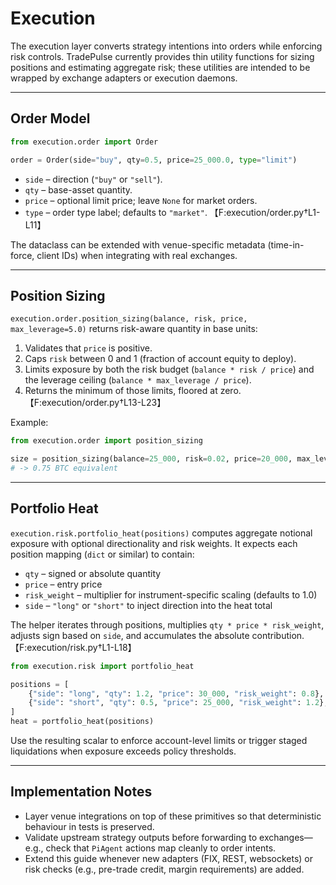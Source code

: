 # Execution

The execution layer converts strategy intentions into orders while enforcing
risk controls. TradePulse currently provides thin utility functions for sizing
positions and estimating aggregate risk; these utilities are intended to be
wrapped by exchange adapters or execution daemons.

---

## Order Model

```python
from execution.order import Order

order = Order(side="buy", qty=0.5, price=25_000.0, type="limit")
```

- `side` – direction (`"buy"` or `"sell"`).
- `qty` – base-asset quantity.
- `price` – optional limit price; leave `None` for market orders.
- `type` – order type label; defaults to `"market"`. 【F:execution/order.py†L1-L11】

The dataclass can be extended with venue-specific metadata (time-in-force,
client IDs) when integrating with real exchanges.

---

## Position Sizing

`execution.order.position_sizing(balance, risk, price, max_leverage=5.0)` returns
risk-aware quantity in base units:

1. Validates that `price` is positive.
2. Caps `risk` between 0 and 1 (fraction of account equity to deploy).
3. Limits exposure by both the risk budget (`balance * risk / price`) and the
   leverage ceiling (`balance * max_leverage / price`).
4. Returns the minimum of those limits, floored at zero. 【F:execution/order.py†L13-L23】

Example:

```python
from execution.order import position_sizing

size = position_sizing(balance=25_000, risk=0.02, price=20_000, max_leverage=3.0)
# -> 0.75 BTC equivalent
```

---

## Portfolio Heat

`execution.risk.portfolio_heat(positions)` computes aggregate notional exposure
with optional directionality and risk weights. It expects each position mapping
(`dict` or similar) to contain:

- `qty` – signed or absolute quantity
- `price` – entry price
- `risk_weight` – multiplier for instrument-specific scaling (defaults to 1.0)
- `side` – `"long"` or `"short"` to inject direction into the heat total

The helper iterates through positions, multiplies `qty * price * risk_weight`,
adjusts sign based on `side`, and accumulates the absolute contribution. 【F:execution/risk.py†L1-L18】

```python
from execution.risk import portfolio_heat

positions = [
    {"side": "long", "qty": 1.2, "price": 30_000, "risk_weight": 0.8},
    {"side": "short", "qty": 0.5, "price": 25_000, "risk_weight": 1.2},
]
heat = portfolio_heat(positions)
```

Use the resulting scalar to enforce account-level limits or trigger staged
liquidations when exposure exceeds policy thresholds.

---

## Implementation Notes

- Layer venue integrations on top of these primitives so that deterministic
  behaviour in tests is preserved.
- Validate upstream strategy outputs before forwarding to exchanges—e.g., check
  that `PiAgent` actions map cleanly to order intents.
- Extend this guide whenever new adapters (FIX, REST, websockets) or risk checks
  (e.g., pre-trade credit, margin requirements) are added.
